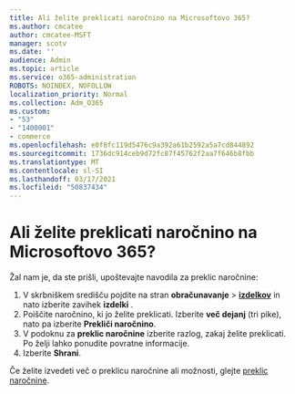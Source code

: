 ```yaml
---
title: Ali želite preklicati naročnino na Microsoftovo 365?
ms.author: cmcatee
author: cmcatee-MSFT
manager: scotv
ms.date: ''
audience: Admin
ms.topic: article
ms.service: o365-administration
ROBOTS: NOINDEX, NOFOLLOW
localization_priority: Normal
ms.collection: Adm_O365
ms.custom:
- "53"
- "1400001"
- commerce
ms.openlocfilehash: e0f8fc119d5476c9a392a61b2592a5a7cd844892
ms.sourcegitcommit: 1736dc914ceb9d72fc87f45762f2aa7f646b8fbb
ms.translationtype: MT
ms.contentlocale: sl-SI
ms.lasthandoff: 03/17/2021
ms.locfileid: "50837434"
---
```

# <a name="canceling-your-microsoft-365-subscription"></a>Ali želite preklicati naročnino na Microsoftovo 365?

Žal nam je, da ste prišli, upoštevajte navodila za preklic naročnine:

1. V skrbniškem središču pojdite na stran **obračunavanje**  >  **[izdelkov](https://go.microsoft.com/fwlink/p/?linkid=842054)** in nato izberite zavihek **izdelki** .
2. Poiščite naročnino, ki jo želite preklicati. Izberite **več dejanj** (tri pike), nato pa izberite **Prekliči naročnino**.
3. V podoknu za **preklic naročnine** izberite razlog, zakaj želite preklicati. Po želji lahko ponudite povratne informacije.
4. Izberite **Shrani**.

Če želite izvedeti več o preklicu naročnine ali možnosti, glejte [preklic naročnine](https://docs.microsoft.com/microsoft-365/commerce/subscriptions/cancel-your-subscription).